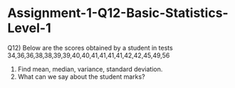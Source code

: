 # Assignment-1-Q12-Basic-Statistics-Level-1

Q12) Below are the scores obtained by a student in tests 34,36,36,38,38,39,39,40,40,41,41,41,41,42,42,45,49,56

1. Find mean, median, variance, standard deviation.
2. What can we say about the student marks?
